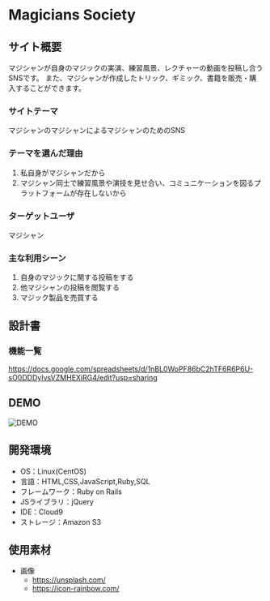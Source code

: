 # Magicians Society

## サイト概要
マジシャンが自身のマジックの実演、練習風景、レクチャーの動画を投稿し合うSNSです。
また、マジシャンが作成したトリック、ギミック、書籍を販売・購入することができます。

### サイトテーマ
マジシャンのマジシャンによるマジシャンのためのSNS

### テーマを選んだ理由
1. 私自身がマジシャンだから
2. マジシャン同士で練習風景や演技を見せ合い、コミュニケーションを図るプラットフォームが存在しないから

### ターゲットユーザ
マジシャン

### 主な利用シーン
1. 自身のマジックに関する投稿をする
2. 他マジシャンの投稿を閲覧する
3. マジック製品を売買する

## 設計書

### 機能一覧
https://docs.google.com/spreadsheets/d/1nBL0WoPF86bC2hTF6R6P6U-sO0DDDyIvsVZMHEXiRG4/edit?usp=sharing

## DEMO
![DEMO](https://user-images.githubusercontent.com/66913121/100497597-d0593380-319f-11eb-922e-26ca9cabcf14.png)


## 開発環境
- OS：Linux(CentOS)
- 言語：HTML,CSS,JavaScript,Ruby,SQL
- フレームワーク：Ruby on Rails
- JSライブラリ：jQuery
- IDE：Cloud9
- ストレージ：Amazon S3

## 使用素材
- 画像
  - https://unsplash.com/
  - https://icon-rainbow.com/
